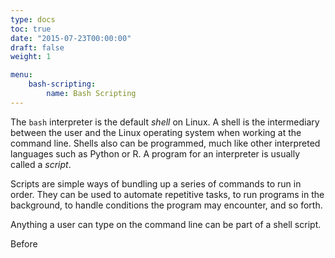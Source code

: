 ```yaml
---
type: docs
toc: true
date: "2015-07-23T00:00:00"
draft: false
weight: 1

menu:
    bash-scripting:
        name: Bash Scripting
---
```


The `bash` interpreter is the default _shell_ on Linux.  A shell is the intermediary between the user and the Linux operating system when working at the command line.  Shells also can be programmed, much like other interpreted languages such as Python or R.  A program for an interpreter is usually called a _script_.

Scripts are simple ways of bundling up a series of commands to run in order.  They can be used to automate repetitive tasks, to run programs in the background, to handle conditions the program may encounter, and so forth.

Anything a user can type on the command line can be part of a shell script.

Before 
